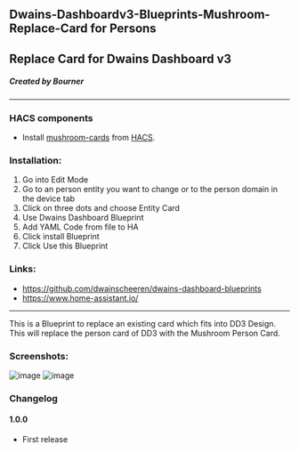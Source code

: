 ## Dwains-Dashboardv3-Blueprints-Mushroom-Replace-Card for Persons
## Replace Card for Dwains Dashboard v3
##### Created by Bourner
---


### HACS components

- Install [mushroom-cards](https://github.com/piitaya/lovelace-mushroom) from [HACS](https://hacs.xyz).

### Installation: 
  
1.  Go into Edit Mode
2.  Go to an person entity you want to change or to the person domain in the device tab
3.  Click on three dots and choose Entity Card
4.  Use Dwains Dashboard Blueprint
5.  Add YAML Code from file to HA
6.  Click install Blueprint
7.  Click Use this Blueprint


### Links:
* https://github.com/dwainscheeren/dwains-dashboard-blueprints
* https://www.home-assistant.io/

---

This is a Blueprint to replace an existing card which fits into DD3 Design.
This will replace the person card of DD3 with the Mushroom Person Card.


### Screenshots:
![image](https://user-images.githubusercontent.com/64064679/165519710-4a78af37-d3f0-40a1-b92c-fec8b017949e.png)
![image](https://user-images.githubusercontent.com/64064679/165519869-1ba5da8a-f52a-4913-a63b-83b014fda75d.png)

### Changelog
#### 1.0.0
- First release
